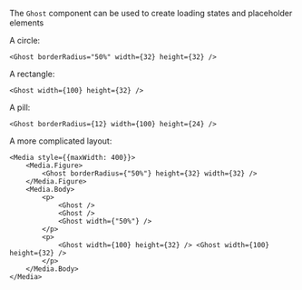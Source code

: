 The `Ghost` component can be used to create loading states and placeholder elements

A circle:

```
<Ghost borderRadius="50%" width={32} height={32} />
```

A rectangle:

```
<Ghost width={100} height={32} />
```

A pill:

```
<Ghost borderRadius={12} width={100} height={24} />
```

A more complicated layout:

```
<Media style={{maxWidth: 400}}>
    <Media.Figure>
        <Ghost borderRadius={"50%"} height={32} width={32} />
    </Media.Figure>
    <Media.Body>
        <p>
            <Ghost />
            <Ghost />
            <Ghost width={"50%"} />
        </p>
        <p>
            <Ghost width={100} height={32} /> <Ghost width={100} height={32} />
        </p>
    </Media.Body>
</Media>
```
